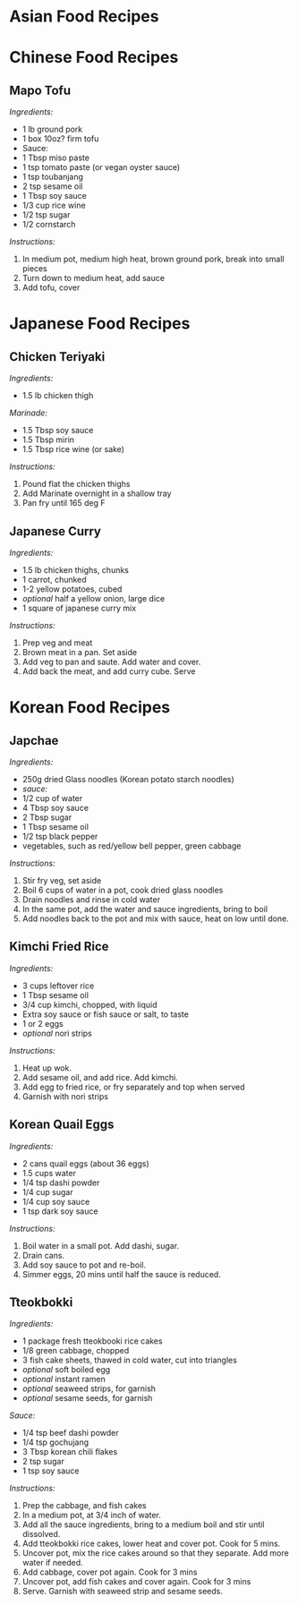 # Asian Food Recipes

# Chinese Food Recipes

## Mapo Tofu
*Ingredients:*
- 1 lb ground pork
- 1 box 10oz? firm tofu
- Sauce:
- 1 Tbsp miso paste
- 1 tsp tomato paste (or vegan oyster sauce)
- 1 tsp toubanjang
- 2 tsp sesame oil
- 1 Tbsp soy sauce
- 1/3 cup rice wine
- 1/2 tsp sugar
- 1/2 cornstarch

*Instructions:*
1. In medium pot, medium high heat, brown ground pork, break into small pieces  
2. Turn down to medium heat, add sauce  
3. Add tofu, cover  

# Japanese Food Recipes

## Chicken Teriyaki
*Ingredients:*
- 1.5 lb chicken thigh  

*Marinade:*
- 1.5 Tbsp soy sauce
- 1.5 Tbsp mirin
- 1.5 Tbsp rice wine (or sake)

*Instructions:*
1. Pound flat the chicken thighs
2. Add Marinate overnight in a shallow tray
3. Pan fry until 165 deg F

## Japanese Curry
*Ingredients:*
- 1.5 lb chicken thighs, chunks
- 1 carrot, chunked
- 1-2 yellow potatoes, cubed
- *optional* half a yellow onion, large dice
- 1 square of japanese curry mix

*Instructions:*
1. Prep veg and meat
2. Brown meat in a pan.  Set aside
3. Add veg to pan and saute.  Add water and cover.
4. Add back the meat, and add curry cube.  Serve


# Korean Food Recipes

## Japchae
*Ingredients:*
- 250g dried Glass noodles (Korean potato starch noodles)
- *sauce:*
- 1/2 cup of water
- 4 Tbsp soy sauce
- 2 Tbsp sugar
- 1 Tbsp sesame oil
- 1/2 tsp black pepper
- vegetables, such as red/yellow bell pepper, green cabbage

*Instructions:*
1. Stir fry veg, set aside
2. Boil 6 cups of water in a pot, cook dried glass noodles
3. Drain noodles and rinse in cold water
4. In the same pot, add the water and sauce ingredients, bring to boil
5. Add noodles back to the pot and mix with sauce, heat on low until done.


## Kimchi Fried Rice
*Ingredients:*
- 3 cups leftover rice
- 1 Tbsp sesame oil
- 3/4 cup kimchi, chopped, with liquid
- Extra soy sauce or fish sauce or salt, to taste
- 1 or 2 eggs 
- *optional* nori strips

*Instructions:*
1. Heat up wok.
2. Add sesame oil, and add rice.  Add kimchi.  
3. Add egg to fried rice, or fry separately and top when served
4. Garnish with nori strips


## Korean Quail Eggs
*Ingredients:*
- 2 cans quail eggs (about 36 eggs)
- 1.5 cups water
- 1/4 tsp dashi powder
- 1/4 cup sugar
- 1/4 cup soy sauce
- 1 tsp dark soy sauce

*Instructions:*
1. Boil water in a small pot.  Add dashi, sugar.  
2. Drain cans.
3. Add soy sauce to pot and re-boil.
4. Simmer eggs, 20 mins until half the sauce is reduced.

## Tteokbokki
*Ingredients:*
- 1 package fresh tteokbooki rice cakes
- 1/8 green cabbage, chopped
- 3 fish cake sheets, thawed in cold water, cut into triangles
- *optional* soft boiled egg
- *optional* instant ramen
- *optional* seaweed strips, for garnish
- *optional* sesame seeds, for garnish

*Sauce:*
- 1/4 tsp beef dashi powder
- 1/4 tsp gochujang
- 3 Tbsp korean chili flakes
- 2 tsp sugar
- 1 tsp soy sauce

*Instructions:*
1. Prep the cabbage, and fish cakes
2. In a medium pot, at 3/4 inch of water.
3. Add all the sauce ingredients, bring to a medium boil and stir until dissolved.
4. Add tteokbokki rice cakes, lower heat and cover pot.  Cook for 5 mins.
5. Uncover pot, mix the rice cakes around so that they separate.  Add more water if needed.
6. Add cabbage, cover pot again.  Cook for 3 mins
7. Uncover pot, add fish cakes and cover again.  Cook for 3 mins
8. Serve.  Garnish with seaweed strip and sesame seeds.

